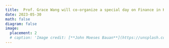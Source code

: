 ```yaml
---
title:  Prof. Grace Wang will co-organize a special day on Finance in KDD 2023, the flagship Data Science conference, together with Drs. Tucker Balch and Daniel Borrajo at JP Morgan.
date: 2023-05-30
math: false
diagram: false
image:
  placement: 2
  # caption: 'Image credit: [**John Moeses Bauan**](https://unsplash.com/photos/OGZtQF8iC0g)'
---
```

<!-- # [Alon Lerner, the undergraduate research assistant of Prof. Grace Wang, graduated in May and joined Bank of America.](https://fintechconferences.com/) -->
